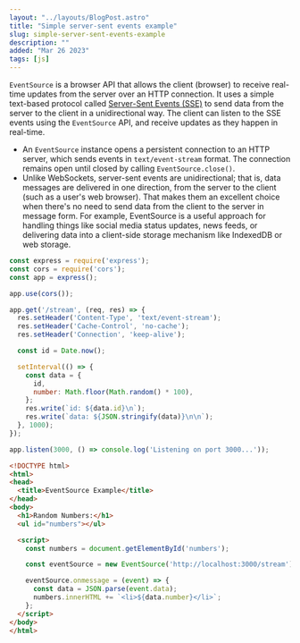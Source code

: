```yaml
---
layout: "../layouts/BlogPost.astro"
title: "Simple server-sent events example"
slug: simple-server-sent-events-example
description: ""
added: "Mar 26 2023"
tags: [js]
---
```


`EventSource` is a browser API that allows the client (browser) to receive real-time updates from the server over an HTTP connection. It uses a simple text-based protocol called [Server-Sent Events (SSE)](https://developer.mozilla.org/en-US/docs/Web/API/Server-sent_events) to send data from the server to the client in a unidirectional way. The client can listen to the SSE events using the `EventSource` API, and receive updates as they happen in real-time.

- An `EventSource` instance opens a persistent connection to an HTTP server, which sends events in `text/event-stream` format. The connection remains open until closed by calling `EventSource.close()`.
- Unlike WebSockets, server-sent events are unidirectional; that is, data messages are delivered in one direction, from the server to the client (such as a user's web browser). That makes them an excellent choice when there's no need to send data from the client to the server in message form. For example, EventSource is a useful approach for handling things like social media status updates, news feeds, or delivering data into a client-side storage mechanism like IndexedDB or web storage.

```js
const express = require('express');
const cors = require('cors');
const app = express();

app.use(cors());

app.get('/stream', (req, res) => {
  res.setHeader('Content-Type', 'text/event-stream');
  res.setHeader('Cache-Control', 'no-cache');
  res.setHeader('Connection', 'keep-alive');

  const id = Date.now();

  setInterval(() => {
    const data = {
      id,
      number: Math.floor(Math.random() * 100),
    };
    res.write(`id: ${data.id}\n`);
    res.write(`data: ${JSON.stringify(data)}\n\n`);
  }, 1000);
});

app.listen(3000, () => console.log('Listening on port 3000...'));
```

```html
<!DOCTYPE html>
<html>
<head>
  <title>EventSource Example</title>
</head>
<body>
  <h1>Random Numbers:</h1>
  <ul id="numbers"></ul>

  <script>
    const numbers = document.getElementById('numbers');

    const eventSource = new EventSource('http://localhost:3000/stream');

    eventSource.onmessage = (event) => {
      const data = JSON.parse(event.data);
      numbers.innerHTML += `<li>${data.number}</li>`;
    };
  </script>
</body>
</html>
```
